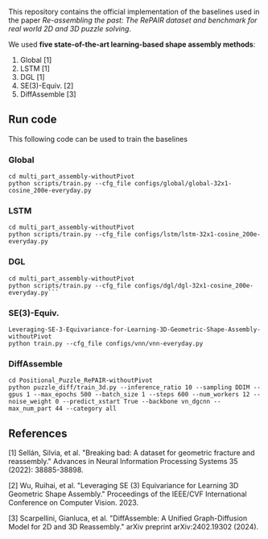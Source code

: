 This repository contains the official implementation of the baselines used in the paper *Re-assembling the past: The RePAIR dataset and
benchmark for real world 2D and 3D puzzle solving*.

We used **five state-of-the-art learning-based shape assembly methods**:
1. Global [1]
2. LSTM [1]
3. DGL [1]
4. SE(3)-Equiv. [2]
5. DiffAssemble [3]

## Run code
This following code can be used to train the baselines

### Global
```
cd multi_part_assembly-withoutPivot
python scripts/train.py --cfg_file configs/global/global-32x1-cosine_200e-everyday.py
```

### LSTM
```
cd multi_part_assembly-withoutPivot
python scripts/train.py --cfg_file configs/lstm/lstm-32x1-cosine_200e-everyday.py
```

### DGL
```
cd multi_part_assembly-withoutPivot
python scripts/train.py --cfg_file configs/dgl/dgl-32x1-cosine_200e-everyday.py```
```

### SE(3)-Equiv.
```
Leveraging-SE-3-Equivariance-for-Learning-3D-Geometric-Shape-Assembly-withoutPivot
python train.py --cfg_file configs/vnn/vnn-everyday.py
```

### DiffAssemble
```
cd Positional_Puzzle_RePAIR-withoutPivot
python puzzle_diff/train_3d.py --inference_ratio 10 --sampling DDIM --gpus 1 --max_epochs 500 --batch_size 1 --steps 600 --num_workers 12 --noise_weight 0 --predict_xstart True --backbone vn_dgcnn --max_num_part 44 --category all 
```


## References
<a id="1">[1]</a> 
Sellán, Silvia, et al. "Breaking bad: A dataset for geometric fracture and reassembly." Advances in Neural Information Processing Systems 35 (2022): 38885-38898.

<a id="2">[2]</a> 
Wu, Ruihai, et al. "Leveraging SE (3) Equivariance for Learning 3D Geometric Shape Assembly." Proceedings of the IEEE/CVF International Conference on Computer Vision. 2023.

<a id="3">[3]</a> 
Scarpellini, Gianluca, et al. "DiffAssemble: A Unified Graph-Diffusion Model for 2D and 3D Reassembly." arXiv preprint arXiv:2402.19302 (2024).
